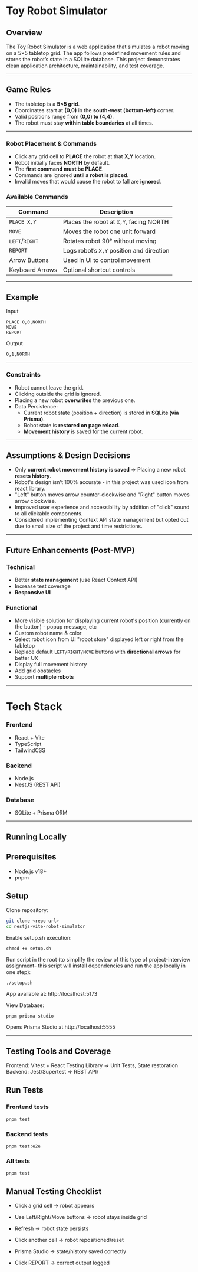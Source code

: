 # Toy Robot Simulator

## Overview
The Toy Robot Simulator is a web application that simulates a robot moving on a 5×5 tabletop grid. The app follows predefined movement rules and stores the robot’s state in a SQLite database. This project demonstrates clean application architecture, maintainability, and test coverage.

---

## Game Rules
- The tabletop is a **5×5 grid**.
- Coordinates start at **(0,0)** in the **south-west (bottom-left)** corner.
- Valid positions range from **(0,0) to (4,4)**.
- The robot must stay **within table boundaries** at all times.

---

### Robot Placement & Commands
- Click any grid cell to **PLACE** the robot at that **X,Y** location.
- Robot initially faces **NORTH** by default.
- The **first command must be PLACE**.
- Commands are ignored **until a robot is placed**.
- Invalid moves that would cause the robot to fall are **ignored**.

### Available Commands

| Command       | Description |
|---------------|-------------|
| `PLACE X,Y`   | Places the robot at `X,Y`, facing NORTH |
| `MOVE`        | Moves the robot one unit forward |
| `LEFT`/`RIGHT`| Rotates robot 90° without moving |
| `REPORT`      | Logs robot’s `X,Y` position and direction |
| Arrow Buttons | Used in UI to control movement |
| Keyboard Arrows | Optional shortcut controls |

---

## Example
Input
```
PLACE 0,0,NORTH
MOVE
REPORT
```

Output
```
0,1,NORTH
```
---

### Constraints
- Robot cannot leave the grid.
- Clicking outside the grid is ignored.
- Placing a new robot **overwrites** the previous one.
- Data Persistence:
  - Current robot state (position + direction) is stored in **SQLite (via Prisma)**.
  - Robot state is **restored on page reload**.
  - **Movement history** is saved for the current robot.

---

## Assumptions & Design Decisions
- Only **current robot movement history is saved** => Placing a new robot **resets history**.
- Robot's design isn't 100% accurate - in this project was used icon from react library.
- "Left" button moves arrow counter-clockwise and "Right" button moves arrow clockwise.
- Improved user experience and accessibility by addition of "click" sound to all clickable components.
- Considered implementing Context API state management but opted out due to small size of the project and time restrictions.

---

## Future Enhancements (Post-MVP)
### Technical
- Better **state management** (use React Context API)
- Increase test coverage
- **Responsive UI**

### Functional
- More visible solution for displaying current robot's position (currently on the button) - popup message, etc
- Custom robot name & color
- Select robot icon from UI "robot store" displayed left or right from the tabletop 
- Replace default `LEFT/RIGHT/MOVE` buttons with **directional arrows** for better UX
- Display full movement history
- Add grid obstacles
- Support **multiple robots**

---

# Tech Stack

### Frontend
- React + Vite
- TypeScript
- TailwindCSS

### Backend
- Node.js
- NestJS (REST API)

### Database
- SQLite + Prisma ORM

--- 
## Running Locally

## Prerequisites
- Node.js v18+
- pnpm

## Setup

Clone repository:

```bash
git clone <repo-url>
cd nestjs-vite-robot-simulator
```

Enable setup.sh execution:
```
chmod +x setup.sh
```
Run script in the root (to simplify the review of this type of project-interview assignment- this script will install dependencies and run the app locally in one step):
```
./setup.sh
```
App available at: http://localhost:5173


View Database:

```
pnpm prisma studio
```
Opens Prisma Studio at http://localhost:5555

---

## Testing Tools and Coverage
Frontend:	Vitest + React Testing Library => Unit Tests, State restoration\
Backend:	Jest/Supertest => REST API\

## Run Tests
### Frontend tests
```
pnpm test
```

### Backend tests
```
pnpm test:e2e
```

### All tests
```
pnpm test
```

## Manual Testing Checklist

- Click a grid cell → robot appears

- Use Left/Right/Move buttons → robot stays inside grid

- Refresh → robot state persists

- Click another cell → robot repositioned/reset

- Prisma Studio → state/history saved correctly

- Click REPORT → correct output logged

